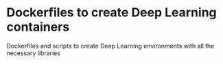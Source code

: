 # Dockerfiles to create Deep Learning containers

Dockerfiles and scripts to create Deep Learning environments with all the necessary libraries
